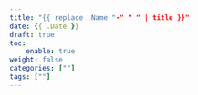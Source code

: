 ```yaml
---
title: "{{ replace .Name "-" " " | title }}"
date: {{ .Date }}
draft: true
toc: 
	enable: true
weight: false
categories: [""]
tags: [""]
---
```


